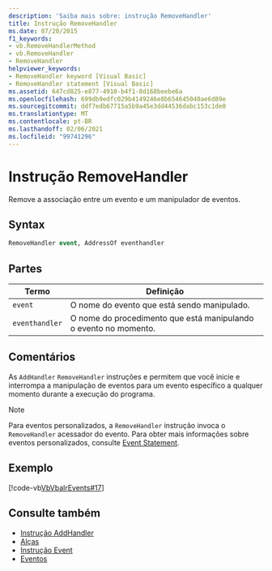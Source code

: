 ```yaml
---
description: 'Saiba mais sobre: instrução RemoveHandler'
title: Instrução RemoveHandler
ms.date: 07/20/2015
f1_keywords:
- vb.RemoveHandlerMethod
- vb.RemoveHandler
- RemoveHandler
helpviewer_keywords:
- RemoveHandler keyword [Visual Basic]
- RemoveHandler statement [Visual Basic]
ms.assetid: 647cd825-e877-4910-b4f1-8d168beebe6a
ms.openlocfilehash: 699db9edfc029b4149246e8b654645040ae6d89e
ms.sourcegitcommit: ddf7edb67715a5b9a45e3dd44536dabc153c1de0
ms.translationtype: MT
ms.contentlocale: pt-BR
ms.lasthandoff: 02/06/2021
ms.locfileid: "99741296"
---
```

# <a name="removehandler-statement"></a>Instrução RemoveHandler

Remove a associação entre um evento e um manipulador de eventos.  
  
## <a name="syntax"></a>Syntax  
  
```vb  
RemoveHandler event, AddressOf eventhandler  
```  
  
## <a name="parts"></a>Partes  
  
|Termo|Definição|  
|---|---|  
|`event`|O nome do evento que está sendo manipulado.|  
|`eventhandler`|O nome do procedimento que está manipulando o evento no momento.|  
  
## <a name="remarks"></a>Comentários  

 As `AddHandler` `RemoveHandler` instruções e permitem que você inicie e interrompa a manipulação de eventos para um evento específico a qualquer momento durante a execução do programa.  
  
> [!NOTE]
> Para eventos personalizados, a `RemoveHandler` instrução invoca o `RemoveHandler` acessador do evento. Para obter mais informações sobre eventos personalizados, consulte [Event Statement](event-statement.md).  
  
## <a name="example"></a>Exemplo  

 [!code-vb[VbVbalrEvents#17](~/samples/snippets/visualbasic/VS_Snippets_VBCSharp/VbVbalrEvents/VB/Class1.vb#17)]  
  
## <a name="see-also"></a>Consulte também

- [Instrução AddHandler](addhandler-statement.md)
- [Alças](handles-clause.md)
- [Instrução Event](event-statement.md)
- [Eventos](../../programming-guide/language-features/events/index.md)
